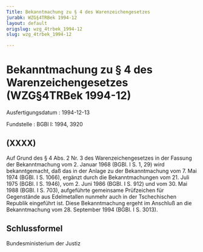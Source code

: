 ```yaml
---
Title: Bekanntmachung zu § 4 des Warenzeichengesetzes
jurabk: WZG§4TRBek 1994-12
layout: default
origslug: wzg_4trbek_1994-12
slug: wzg_4trbek_1994-12

---
```


# Bekanntmachung zu § 4 des Warenzeichengesetzes (WZG§4TRBek 1994-12)

Ausfertigungsdatum
:   1994-12-13

Fundstelle
:   BGBl I: 1994, 3920

## (XXXX)

Auf Grund des § 4 Abs. 2 Nr. 3 des Warenzeichengesetzes in der Fassung
der Bekanntmachung vom 2. Januar 1968 (BGBl. I S. 1, 29) wird
bekanntgemacht, daß das in der Anlage zu der Bekanntmachung vom 7. Mai
1974 (BGBl. I S. 1066), ergänzt durch die Bekanntmachungen vom 21.
Juli 1975 (BGBl. I S. 1946), vom 2. Juni 1986 (BGBl. I S. 912) und vom
30\. Mai 1988 (BGBl. I S. 703), aufgeführte gemeinsame Prüfzeichen für
Gegenstände aus Edelmetallen nunmehr auch in der Tschechischen
Republik eingeführt ist.
Diese Bekanntmachung ergeht im Anschluß an die Bekanntmachung vom 28.
September 1994 (BGBl. I S. 3013).

## Schlussformel

Bundesministerium der Justiz

